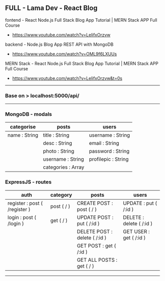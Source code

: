 ## FULL - Lama Dev - React Blog 

fontend - React Node.js Full Stack Blog App Tutorial | MERN Stack APP Full Course 
- https://www.youtube.com/watch?v=LelifxOrzvw

backend - Node.js Blog App REST API with MongoDB
- https://www.youtube.com/watch?v=OML9f6LXUUs

MERN Stack - React Node.js Full Stack Blog App Tutorial | MERN Stack APP Full Course
- https://www.youtube.com/watch?v=LelifxOrzvw&t=0s

---

### Base on > localhost:5000/api/

---

### MongoDB - modals 

| categorise     |  posts                |   users                  |
|---             |---                    |---                       |
| name : String  |  title : String       |   username : String      |
|                |  desc : String        |   email : String         |
|                |  photo : String       |   password : String      |
|                |  username : String    |   profilepic : String    |
|                |  categories : Array   |                          |

### ExpressJS - routes 
   
| auth                           |  category    |   posts                           |   users                    |
|---                             |---           |---                                |---                         |
| register : post ( /register )  |  post ( / )  |   CREATE POST : post ( / )        |  UPDATE : put ( /:id )     |
| login : post ( /login )        |  get ( / )   |   UPDATE POST : put ( /:id )      |  DELETE : delete ( /:id )  |
|                                |              |   DELETE POST : delete ( /:id )   |  GET USER : get ( /:id )   |
|                                |              |   GET POST : get ( /:id )         |                            |
|                                |              |   GET ALL POSTS : get ( / )       |                            |

---
